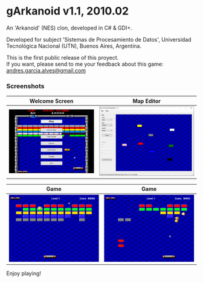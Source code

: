 # gArkanoid v1.1, 2010.02

An 'Arkanoid' (NES) clon, developed in C# & GDI+. 

Developed for subject 'Sistemas de Procesamiento de Datos', Universidad Tecnológica Nacional (UTN), Buenos Aires, Argentina. 

This is the first public release of this proyect.  
If you want, please send to me your feedback about this game: andres.garcia.alves@gmail.com

### Screenshots

| Welcome Screen   | Map Editor       |
|------------------|------------------|
| ![](Resources/screenshot-welcome.png) | ![](Resources/screenshot-map-editor.png) |

| Game             |  Game            |
|------------------|------------------|
| ![](Resources/screenshot-game-01.png) | ![](Resources/screenshot-game-02.png) |

Enjoy playing!
